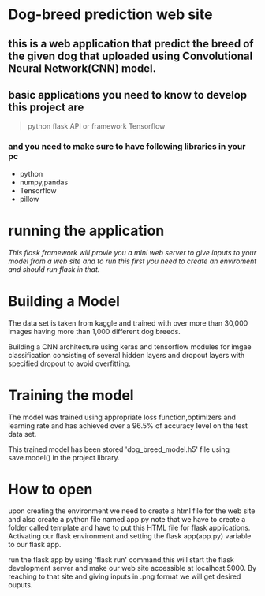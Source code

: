 # Dog-breed prediction web site
## this is a web application that predict the breed of the given dog that uploaded using Convolutional Neural Network(CNN) model.
## basic applications you need to know to develop this project are 
> python
> flask API or framework
> Tensorflow
### and you need to make sure to have following libraries in your pc
* python
* numpy,pandas
* Tensorflow
* pillow

# running the application
*This flask framework will provie you a mini web server to give inputs to your model from a web site and to run this first you need to create an enviroment and should run flask in that.*

# Building a Model
The data set is taken from kaggle and trained with over more than 30,000 images having more than 1,000 different dog breeds.

Building a CNN architecture using keras and tensorflow modules for imgae classification consisting of several hidden layers and dropout layers 
with specified dropout to avoid overfitting.

# Training the model
The model was trained using appropriate loss function,optimizers and learning rate and has achieved over a 96.5% of accuracy level on the test data set.

This trained model has been stored 'dog_breed_model.h5' file using save.model() in the project library.

# How to open
upon creating the environment we need to create a html file for the web site and also create a python file named app.py 
note that we have to create a folder called template and have to put this HTML file for flask applications.
Activating our flask environment and setting the flask app(app.py) variable to our flask app.

run the flask app by using 'flask run' command,this will start the flask development server and make our web site accessible at localhost:5000.
By reaching to that site and giving inputs in .png format we will get desired ouputs.


